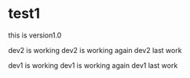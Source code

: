 # test1
this is version1.0

dev2 is working
dev2 is working again
dev2 last work



dev1 is working
dev1 is working again
dev1 last work
